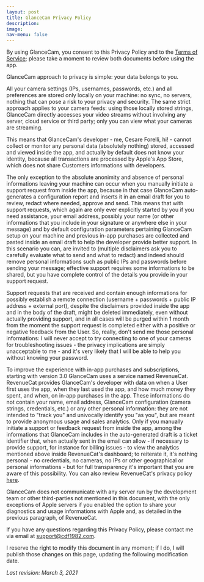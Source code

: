 ```yaml
---
layout: post
title: GlanceCam Privacy Policy
description:
image:
nav-menu: false
---
```

By using GlanceCam, you consent to this Privacy Policy and to the [Terms of Service](https://cdf1982.com/privacy/glancecam_terms_of_service.html); please take a moment to review both documents before using the app.

GlanceCam approach to privacy is simple: your data belongs to you.

All your camera settings (IPs, usernames, passwords, etc.) and all preferences are stored only locally on your machine: no sync, no servers, nothing that can pose a risk to your privacy and security.
The same strict approach applies to your camera feeds: using those locally stored strings, GlanceCam directly accesses your video streams without involving any server, cloud service or third party; only you can view what your cameras are streaming.

This means that GlanceCam's developer - me, Cesare Forelli, hi! - cannot collect or monitor any personal data (absolutely nothing) stored, accessed and viewed inside the app, and actually by default does not know your identity, because all transactions are processed by Apple's App Store, which does not share Customers informations with developers.

The only exception to the absolute anonimity and absence of personal informations leaving your machine can occur when you manually initiate a support request from inside the app, because in that case GlanceCam auto-generates a configuration report and inserts it in an email draft for you to review, redact where needed, approve and send.
This means that with support requests, which again are only ever explicitly started by you if you need assistance, your email address, possibly your name (or other informations that you include in your signature or anywhere else in your message) and by default configuration parameters pertaining GlanceCam setup on your machine and previous in-app purchases are collected and pasted inside an email draft to help the developer provide better support. In this scenario you can, are invited to (multiple disclaimers ask you to carefully evaluate what to send and what to redact) and indeed should remove personal informations such as public IPs and passwords before sending your message; effective support requires some informations to be shared, but you have complete control of the details you provide in your support request.

Support requests that are received and contain enough informations for possibly establish a remote connection (username + passwords + public IP address + external port), despite the disclaimers provided inside the app and in the body of the draft, might be deleted immediately, even without actually providing support, and in all cases will be purged within 1 month from the moment the support request is completed either with a positive or negative feedback from the User. So, really, don't send me those personal informations: I will never accept to try connecting to one of your cameras for troubleshooting issues - the privacy implications are simply unacceptable to me - and it's very likely that I will be able to help you without knowing your password.

To improve the experience with in-app purchases and subscriptions, starting with version 3.0 GlanceCam uses a service named RevenueCat. RevenueCat provides GlanceCam's developer with data on when a User first uses the app, when they last used the app, and how much money they spent, and when, on in-app purchases in the app. These informations do not contain your name, email address, GlanceCam configuration (camera strings, credentials, etc.) or any other personal information: they are not intended to "track you" and univocally identify you "as you", but are meant to provide anonymous usage and sales analytics.
Only if you manually initiate a support or feedback request from inside the app, among the informations that GlanceCam includes in the auto-generated draft is a ticket identifier that, when actually sent in the email can allow - if necessary to provide support, for instance for billing issues - to view the analytics mentioned above inside RevenueCat's dashboard; to reiterate it, it's nothing personal - no credentials, no cameras, no IPs or other geographical or personal informations - but for full transparency it's important that you are aware of this possibility. You can also review RevenueCat's privacy policy [here](https://www.revenuecat.com/privacy).

GlanceCam does not communicate with any server run by the development team or other third-parties not mentioned in this document, with the only exceptions of Apple servers if you enabled the option to share your diagnostics and usage informations with Apple and, as detailed in the previous paragraph, of RevenueCat.

If you have any questions regarding this Privacy Policy, please contact me via email at [support@cdf1982.com](support@cdf1982.com).

I reserve the right to modify this document in any moment; if I do, I will publish those changes on this page, updating the following modification date.

*Last revision: March 3, 2021*